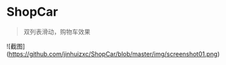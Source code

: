# ShopCar
>双列表滑动，购物车效果

![截图]
(https://github.com/jinhuizxc/ShopCar/blob/master/img/screenshot01.png)
